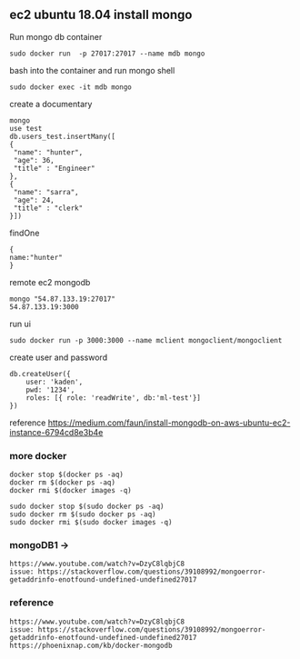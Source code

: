 ## ec2 ubuntu 18.04 install mongo
Run mongo db container 
```
sudo docker run  -p 27017:27017 --name mdb mongo
```

bash into the container and run mongo shell 
```
sudo docker exec -it mdb mongo
```

create a documentary
```
mongo
use test
db.users_test.insertMany([
{
 "name": "hunter",
 "age": 36, 
 "title" : "Engineer"
},
{
 "name": "sarra",
 "age": 24, 
 "title" : "clerk"
}])
```
findOne
```
{
name:"hunter"
}
```

remote ec2  mongodb
```
mongo "54.87.133.19:27017"
54.87.133.19:3000
```

run ui
```
sudo docker run -p 3000:3000 --name mclient mongoclient/mongoclient
```

create user and password
```
db.createUser({
    user: 'kaden',
    pwd: '1234',
    roles: [{ role: 'readWrite', db:'ml-test'}]
})
```

reference
https://medium.com/faun/install-mongodb-on-aws-ubuntu-ec2-instance-6794cd8e3b4e


### more docker 
```
docker stop $(docker ps -aq)    
docker rm $(docker ps -aq)    
docker rmi $(docker images -q)
```

```
sudo docker stop $(sudo docker ps -aq)    
sudo docker rm $(sudo docker ps -aq)    
sudo docker rmi $(sudo docker images -q)
```


### mongoDB1 -> 
```
https://www.youtube.com/watch?v=DzyC8lqbjC8
issue: https://stackoverflow.com/questions/39108992/mongoerror-getaddrinfo-enotfound-undefined-undefined27017
```


### reference
```
https://www.youtube.com/watch?v=DzyC8lqbjC8
issue: https://stackoverflow.com/questions/39108992/mongoerror-getaddrinfo-enotfound-undefined-undefined27017
https://phoenixnap.com/kb/docker-mongodb
```
